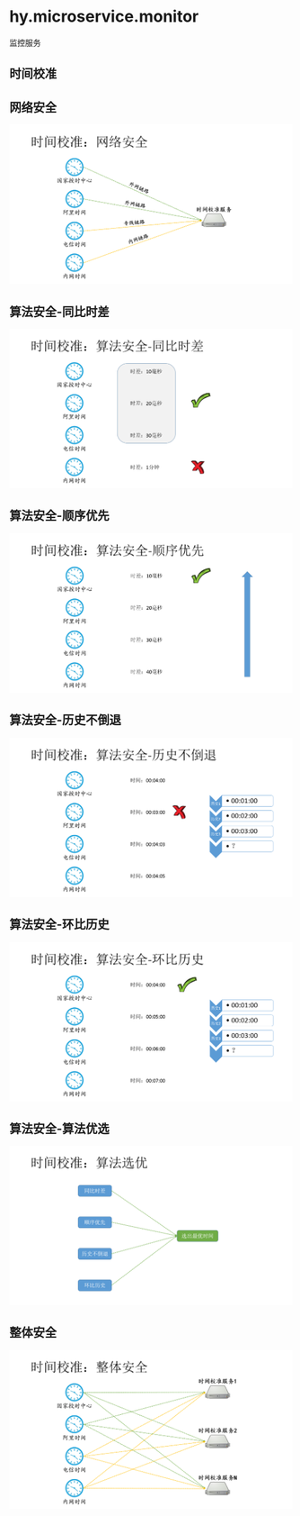 # hy.microservice.monitor
监控服务




时间校准
------

网络安全
--------
![image](./hy.microservice.monitor/doc/时间校准.01.网络安全.png)

算法安全-同比时差
--------
![image](./hy.microservice.monitor/doc/时间校准.02.算法安全-同比时差.png)

算法安全-顺序优先
--------
![image](./hy.microservice.monitor/doc/时间校准.03.算法安全-顺序优先.png)

算法安全-历史不倒退
--------
![image](./hy.microservice.monitor/doc/时间校准.04.算法安全-历史不倒退.png)

算法安全-环比历史
--------
![image](./hy.microservice.monitor/doc/时间校准.05.算法安全-环比历史.png)

算法安全-算法优选
--------
![image](./hy.microservice.monitor/doc/时间校准.06.算法安全-算法优选.png)

整体安全
--------
![image](./hy.microservice.monitor/doc/时间校准.07.整体安全.png)